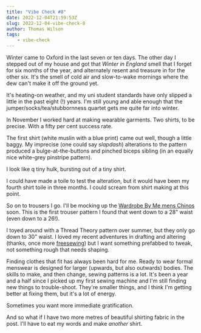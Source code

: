 ```yaml
---
title: "Vibe Check #8"
date: 2022-12-04T21:59:53Z
slug: 2022-12-04-vibe-check-8
author: Thomas Wilson
tags: 
    - vibe-check
---
```


Winter came to Oxford in the last seven or ten days.  The other day I stepped out of my house and got that _Winter in England_ smell that I forget for six months of the year, and alternately resent and treasure in for the other six.  It's the smell of cold air and slow-to-wake mornings where the dew can't make it off the ground yet. 

It's heating-on weather, and my uni student standards have only slipped a little in the past eight (!) years.  I'm still young and able enough that the jumper/socks/tea/stubbornness quartet gets me quite far into winter.  

In November I worked hard at making wearable garments.  Two shirts, to be precise.  With a fifty per cent success rate.  

The first shirt (white muslin with a blue print) came out well, though a little baggy.  My imprecise (one could say _slapdash_) alterations to the pattern produced a bulge-at-the-buttons and pinched biceps sibling (in an equally nice white-grey pinstripe pattern).  

I look like q tiny hulk, bursting out of a tiny shirt.

I could have made a toile to test the alteration, but it would have been my fourth shirt toile in three months. I could scream from shirt making at this point. 

So on to trousers I go.  I'll be mocking up the [Wardrobe By Me mens Chinos](https://wardrobebyme.com/products/chino-pants-sewing-pattern) soon.  This is the first trouser pattern I found that went down to a 28" waist (even down to a 26!).  

I toyed around with a Thread Theory pattern over summer, but they only go down to 30" waist.  I loved my recent adventures in drafting and altering (thanks, once more [freesewing](https://www.freesewing.org)) but I want something prefabbed to tweak, not something rough that needs shaping.  

Finding clothes that fit has always been hard for me.  Ready to wear formal menswear is designed for larger (upwards, but also outwards) bodies.  The skills to make, and then change, sewing patterns is a lot.  It's been a year and a half since I picked up my first sewing machine and I'm still finding new things to trouble-shoot.  They're smaller things, and I think I'm getting better at fixing them, but it's a lot of energy.  

Sometimes you want more immediate gratification.

And so what if I have two more metres of beautiful shirting fabric in the post.  I'll have to eat my words and make _another_ shirt.




